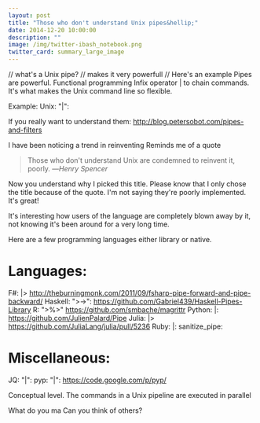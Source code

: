 ```yaml
---
layout: post
title: "Those who don't understand Unix pipes&hellip;"
date: 2014-12-20 10:00:00
description: ""
image: /img/twitter-ibash_notebook.png
twitter_card: summary_large_image
---
```



// what's a Unix pipe?
// makes it very powerfull
// Here's an example
Pipes are powerful. 
Functional programming
Infix operator | to chain commands. 
It's what makes the Unix command line so flexible. 


Example: Unix: "|": 


If you really want to understand them: http://blog.petersobot.com/pipes-and-filters

I have been noticing a trend in reinventing
Reminds me of a quote

> Those who don't understand Unix 
> are condemned to reinvent it, poorly.
> &mdash;<cite>Henry Spencer</cite>

Now you understand why I picked this title. Please know that I only chose the title because of the quote. I'm not saying they're poorly implemented. 
It's great!

It's interesting how users of the language are completely blown away by it, not knowing it's been around for a very long time.

Here are a few programming languages 
either library or native.

# Languages:

F#: |> http://theburningmonk.com/2011/09/fsharp-pipe-forward-and-pipe-backward/
Haskell: ">->": https://github.com/Gabriel439/Haskell-Pipes-Library
R: ">%>" https://github.com/smbache/magrittr
Python: |: https://github.com/JulienPalard/Pipe
Julia: |> https://github.com/JuliaLang/julia/pull/5236
Ruby: |: sanitize_pipe: 


# Miscellaneous:

JQ: "|": 
pyp: "|": https://code.google.com/p/pyp/


Conceptual level.
The commands in a Unix pipeline are executed in parallel


What do you ma
Can you think of others?

